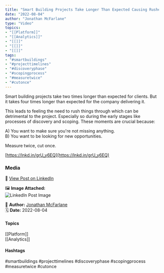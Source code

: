 ```yaml
---
title: "Smart Building Projects Take Longer Than Expected Causing Rushed Decisions and Missed Opportunities in Early Stages"  
date: "2022-08-04"  
author: "Jonathan McFarlane"  
type: "Video"  
topics:  
- "[[Platform]]"  
- "[[Analytics]]"  
- "[[]]"  
- "[[]]"  
- "[[]]"  
tags:  
- "#smartbuildings"  
- "#projecttimelines"  
- "#discoveryphase"  
- "#scopingprocess"  
- "#measuretwice"  
- "#cutonce"  
---
```

Smart building projects take two times longer than expected for clients. But it takes four times longer than expected for the company delivering it.

This leads to feeling the need to rush things through which can be detrimental to the project. Especially so during the early stages like processes of discovery and scoping. These moments are crucial because:

A) You want to make sure you're not missing anything.  
B) You want to be looking for new opportunities.

Measure twice, cut once.

[https://lnkd.in/grU_y6EQ](https://lnkd.in/grU_y6EQ)

### Media

🔗 [View Post on LinkedIn](https://www.linkedin.com/feed/update/urn:li:activity:6960753048382029824)  
  
🖼 **Image Attached:**  
![LinkedIn Post Image](https://media.licdn.com/dms/image/v2/C5605AQFqozV_d9mbqA/videocover-low/videocover-low/0/1659572820900?e=1742263200&v=beta&t=apnNsRAA3VqeFT_wWhPmSqUEpFS6znrD3f7NatmRBFQ)  
  
👤 **Author:** [Jonathan McFarlane](https://www.linkedin.com/in/jonathanmcfarlane/)  
🗓️ **Date:** 2022-08-04

#### Topics

[[Platform]]  
[[Analytics]]  

#### Hashtags

#smartbuildings #projecttimelines #discoveryphase #scopingprocess #measuretwice #cutonce